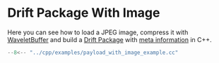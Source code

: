 # Drift Package With Image

Here you can see how to load a JPEG image, compress it
with [WaveletBuffer](https://github.com/panda-official/WaveletBuffer) and build a [Drift Package](/docs/api/common) with
[meta information](/docs/api/meta) in C++.

```cpp title="cpp/examples/payload_with_image_example.cc"
--8<-- "../cpp/examples/payload_with_image_example.cc"
```
